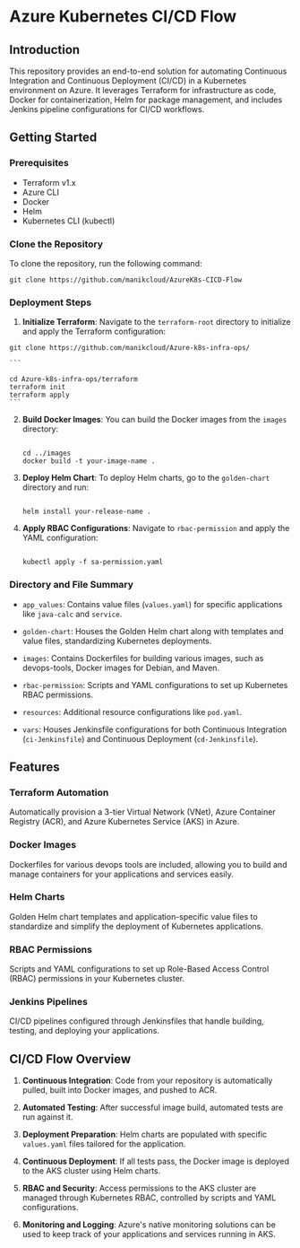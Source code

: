 # Azure Kubernetes CI/CD Flow

## Introduction

This repository provides an end-to-end solution for automating Continuous Integration and Continuous Deployment (CI/CD) in a Kubernetes environment on Azure. It leverages Terraform for infrastructure as code, Docker for containerization, Helm for package management, and includes Jenkins pipeline configurations for CI/CD workflows.

## Getting Started

### Prerequisites

- Terraform v1.x
- Azure CLI
- Docker
- Helm
- Kubernetes CLI (kubectl)

### Clone the Repository

To clone the repository, run the following command:

```
git clone https://github.com/manikcloud/AzureK8s-CICD-Flow
```

### Deployment Steps

1. **Initialize Terraform**: Navigate to the `terraform-root` directory to initialize and apply the Terraform configuration:


```
git clone https://github.com/manikcloud/Azure-k8s-infra-ops/
```
    ```

    cd Azure-k8s-infra-ops/terraform
    terraform init
    terraform apply
    ```

2. **Build Docker Images**: You can build the Docker images from the `images` directory:

    ```

    cd ../images
    docker build -t your-image-name .
    ```

3. **Deploy Helm Chart**: To deploy Helm charts, go to the `golden-chart` directory and run:

    ```

    helm install your-release-name .
    ```

4. **Apply RBAC Configurations**: Navigate to `rbac-permission` and apply the YAML configuration:

    ```

    kubectl apply -f sa-permission.yaml
    ```

### Directory and File Summary

- `app_values`: Contains value files (`values.yaml`) for specific applications like `java-calc` and `service`.
  
- `golden-chart`: Houses the Golden Helm chart along with templates and value files, standardizing Kubernetes deployments.

- `images`: Contains Dockerfiles for building various images, such as devops-tools, Docker images for Debian, and Maven.

- `rbac-permission`: Scripts and YAML configurations to set up Kubernetes RBAC permissions.

- `resources`: Additional resource configurations like `pod.yaml`.

- `vars`: Houses Jenkinsfile configurations for both Continuous Integration (`ci-Jenkinsfile`) and Continuous Deployment (`cd-Jenkinsfile`).


## Features

### Terraform Automation
Automatically provision a 3-tier Virtual Network (VNet), Azure Container Registry (ACR), and Azure Kubernetes Service (AKS) in Azure.

### Docker Images
Dockerfiles for various devops tools are included, allowing you to build and manage containers for your applications and services easily.

### Helm Charts
Golden Helm chart templates and application-specific value files to standardize and simplify the deployment of Kubernetes applications.

### RBAC Permissions
Scripts and YAML configurations to set up Role-Based Access Control (RBAC) permissions in your Kubernetes cluster.

### Jenkins Pipelines
CI/CD pipelines configured through Jenkinsfiles that handle building, testing, and deploying your applications.

## CI/CD Flow Overview

1. **Continuous Integration**: Code from your repository is automatically pulled, built into Docker images, and pushed to ACR.
  
2. **Automated Testing**: After successful image build, automated tests are run against it. 

3. **Deployment Preparation**: Helm charts are populated with specific `values.yaml` files tailored for the application.

4. **Continuous Deployment**: If all tests pass, the Docker image is deployed to the AKS cluster using Helm charts.

5. **RBAC and Security**: Access permissions to the AKS cluster are managed through Kubernetes RBAC, controlled by scripts and YAML configurations.

6. **Monitoring and Logging**: Azure's native monitoring solutions can be used to keep track of your applications and services running in AKS.

